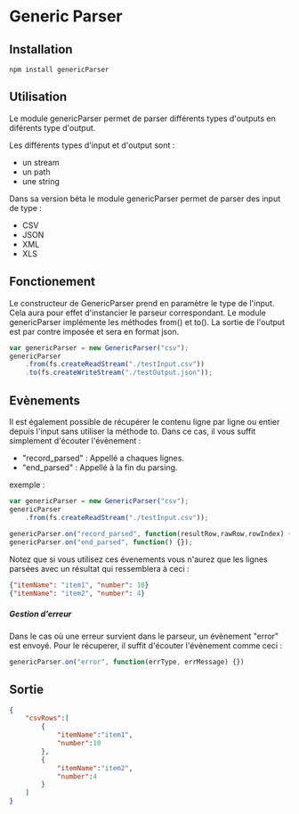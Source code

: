 # Generic Parser

## Installation

    npm install genericParser
    
## Utilisation

Le module genericParser permet de parser différents types d'outputs en diférents type d'output.

Les différents types d'input et d'output sont :

* un stream 
* un path
* une string

Dans sa version béta le module genericParser permet de parser des input de type : 

* CSV
* JSON
* XML
* XLS

## Fonctionement

Le constructeur de GenericParser prend en paramètre le type de l'input. Cela aura pour effet d'instancier le parseur correspondant. Le module genericParser implémente les méthodes from() et to(). La sortie de l'output est par contre imposée et sera en format json.

```javascript
var genericParser = new GenericParser("csv");
genericParser
    .from(fs.createReadStream("./testInput.csv"))
    .to(fs.createWriteStream("./testOutput.json"));
```

## Evènements

Il est également possible de récupérer le contenu ligne par ligne ou entier depuis l'input sans utiliser la méthode to. Dans ce cas, il vous suffit simplement d'écouter l'évènement :

* "record_parsed" : Appellé a chaques lignes.
* "end_parsed" : Appellé à la fin du parsing.

exemple : 

```javascript
var genericParser = new GenericParser("csv");
genericParser
    .from(fs.createReadStream("./testInput.csv"));
    
genericParser.on("record_parsed", function(resultRow,rawRow,rowIndex) {});
genericParser.on("end_parsed", function() {});
```

Notez que si vous utilisez ces évenements vous n'aurez que les lignes parsées avec un résultat qui ressemblera à ceci :

```json
{"itemName": "item1", "number": 10}
{"itemName": "item2", "number": 4}
```

##### Gestion d'erreur


Dans le cas où une erreur survient dans le parseur, un évènement "error"  est envoyé. Pour le récuperer, il suffit d'écouter l'évènement comme ceci :

```javascript
genericParser.on("error", function(errType, errMessage) {})
```



## Sortie


```json
{
    "csvRows":[
        {
            "itemName":"item1",
            "number":10
        },
        {
            "itemName":"item2",
            "number":4
        }
    ]
}
```
